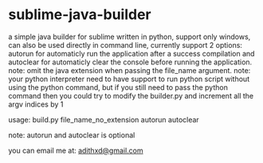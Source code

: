 # sublime-java-builder

a simple java builder for sublime written in python, support only windows, can also be used directly in command line, currently support 2 options: autorun for automaticly run the application after a success compilation and autoclear for automaticly clear the console before running the application.
note: omit the java extension when passing the file_name argument.
note: your python interpreter need to have support to run python script without using the python command, but if you still need to pass the python command then you could try to modify the builder.py and increment all the argv indices by 1 

usage:
build.py file_name_no_extension autorun autoclear

note: autorun and autoclear is optional

you can email me at: adithxd@gmail.com
